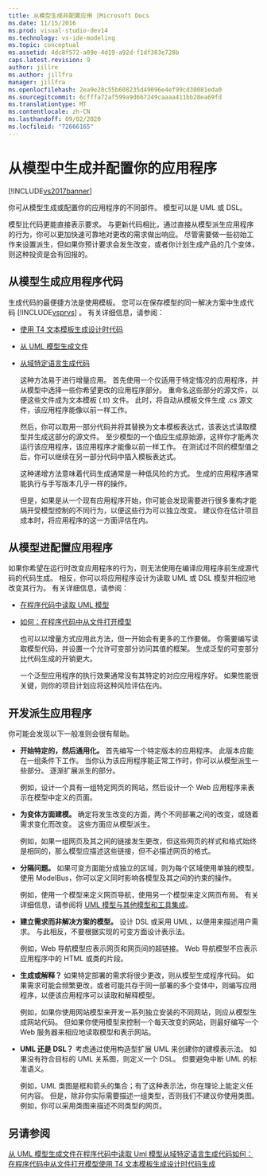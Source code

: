 ```yaml
---
title: 从模型生成并配置应用 |Microsoft Docs
ms.date: 11/15/2016
ms.prod: visual-studio-dev14
ms.technology: vs-ide-modeling
ms.topic: conceptual
ms.assetid: 4dc8f572-a09e-4d19-a92d-f1df383e728b
caps.latest.revision: 9
author: jillre
ms.author: jillfra
manager: jillfra
ms.openlocfilehash: 2ea9e28c55b608235d49096e4ef99cd30081eda0
ms.sourcegitcommit: 6cfffa72af599a9d667249caaaa411bb28ea69fd
ms.translationtype: MT
ms.contentlocale: zh-CN
ms.lasthandoff: 09/02/2020
ms.locfileid: "72666165"
---
```

# <a name="generate-and-configure-your-app-from-models"></a>从模型中生成并配置你的应用程序
[!INCLUDE[vs2017banner](../includes/vs2017banner.md)]

你可从模型生成或配置你的应用程序的不同部件。 模型可以是 UML 或 DSL。

 模型比代码更能直接表示要求。 与更新代码相比，通过直接从模型派生应用程序的行为，你可以更加快速可靠地对更改的需求做出响应。 尽管需要做一些初始工作来设置派生，但如果你预计要求会发生改变，或者你计划生成产品的几个变体，则这种投资是会有回报的。

## <a name="generating-the-code-of-your-application-from-a-model"></a>从模型生成应用程序代码
 生成代码的最便捷方法是使用模板。 您可以在保存模型的同一解决方案中生成代码 [!INCLUDE[vsprvs](../includes/vsprvs-md.md)] 。 有关详细信息，请参阅：

- [使用 T4 文本模板生成设计时代码](../modeling/design-time-code-generation-by-using-t4-text-templates.md)

- [从 UML 模型生成文件](../modeling/generate-files-from-a-uml-model.md)

- [从域特定语言生成代码](../modeling/generating-code-from-a-domain-specific-language.md)

  这种方法易于进行增量应用。 首先使用一个仅适用于特定情况的应用程序，并从模型中选择一些你希望更改的应用程序部分。 重命名这些部分的源文件，以便这些文件成为文本模板 (.tt) 文件。 此时，将自动从模板文件生成 .cs 源文件，该应用程序能像以前一样工作。

  然后，你可以取用一部分代码并将其替换为文本模板表达式，该表达式读取模型并生成这部分的源文件。 至少模型的一个值应生成原始源，这样你才能再次运行该应用程序，该应用程序才能像以前一样工作。 在测试过不同的模型值之后，你可以继续在另一部分代码中插入模板表达式。

  这种递增方法意味着代码生成通常是一种低风险的方式。 生成的应用程序通常能执行与手写版本几乎一样的操作。

  但是，如果是从一个现有应用程序开始，你可能会发现需要进行很多重构才能隔开受模型控制的不同行为，以便这些行为可以独立改变。 建议你在估计项目成本时，将应用程序的这一方面评估在内。

## <a name="configuring-your-application-from-a-model"></a>从模型进配置应用程序
 如果你希望在运行时改变应用程序的行为，则无法使用在编译应用程序前生成源代码的代码生成。 相反，你可以将应用程序设计为读取 UML 或 DSL 模型并相应地改变其行为。 有关详细信息，请参阅：

- [在程序代码中读取 UML 模型](../modeling/read-a-uml-model-in-program-code.md)

- [如何：在程序代码中从文件打开模型](../modeling/how-to-open-a-model-from-file-in-program-code.md)

  也可以以增量方式应用此方法，但一开始会有更多的工作要做。 你需要编写读取模型代码，并设置一个允许可变部分访问其值的框架。 生成泛型的可变部分比代码生成的开销更大。

  一个泛型应用程序的执行效果通常没有其特定的对应应用程序好。 如果性能很关键，则你的项目计划应将这种风险评估在内。

## <a name="developing-a-derived-application"></a>开发派生应用程序
 你可能会发现以下一般准则会很有帮助。

- **开始特定的，然后通用化。** 首先编写一个特定版本的应用程序。 此版本应能在一组条件下工作。 当你认为该应用程序能正常工作时，你可以从模型派生一些部分。 逐渐扩展派生的部分。

     例如，设计一个具有一组特定网页的网站，然后设计一个 Web 应用程序来表示在模型中定义的页面。

- **为变体方面建模。** 确定将发生改变的方面，两个不同部署之间的改变，或随着需求变化而改变。 这些方面应从模型派生。

     例如，如果一组网页及其之间的链接发生更改，但这些网页的样式和格式始终是相同的，那么模型应描述这些链接，但不必描述网页的格式。

- **分隔问题。** 如果可变方面能分成独立的区域，则为每个区域使用单独的模型。 使用 ModelBus，你可以定义同时影响各模型及其之间的约束的操作。

     例如，使用一个模型来定义网页导航，使用另一个模型来定义网页布局。 有关详细信息，请参阅将 [UML 模型与其他模型和工具集成](../modeling/integrate-uml-models-with-other-models-and-tools.md)。

- **建立需求而非解决方案的模型。** 设计 DSL 或采用 UML，以便用来描述用户需求。 与此相反，不要根据实现的可变方面设计表示法。

     例如，Web 导航模型应表示网页和网页间的超链接。 Web 导航模型不应表示应用程序中的 HTML 或类的片段。

- **生成或解释？** 如果特定部署的需求将很少更改，则从模型生成程序代码。 如果需求可能会频繁更改，或者可能共存于同一部署的多个变体中，则编写应用程序，以便该应用程序可以读取和解释模型。

     例如，如果你使用网站模型来开发一系列独立安装的不同网站，则应从模型生成网站代码。 但如果你使用模型来控制一个每天改变的网站，则最好编写一个 Web 服务器来相应地读取模型和表示网站。

- **UML 还是 DSL？** 考虑通过使用构造型扩展 UML 来创建你的建模表示法。 如果没有符合目标的 UML 关系图，则定义一个 DSL。 但要避免中断 UML 的标准语义。

     例如，UML 类图是框和箭头的集合；有了这种表示法，你在理论上能定义任何内容。 但是，除非你实际需要描述一组类型，否则我们不建议你使用类图。 例如，你可以采用类图来描述不同类型的网页。

## <a name="see-also"></a>另请参阅
 [从 UML 模型生成文件](../modeling/generate-files-from-a-uml-model.md)[在程序代码中读取 Uml 模型](../modeling/read-a-uml-model-in-program-code.md)[从域特定语言生成代码](../modeling/generating-code-from-a-domain-specific-language.md)[如何：在程序代码中从文件打开模型](../modeling/how-to-open-a-model-from-file-in-program-code.md)[使用 T4 文本模板生成设计时代码生成](../modeling/design-time-code-generation-by-using-t4-text-templates.md)
